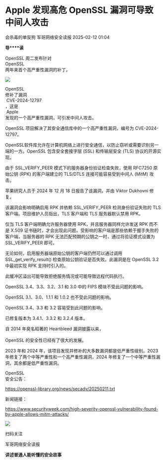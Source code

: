 #  Apple 发现高危 OpenSSL 漏洞可导致中间人攻击   
会杀毒的单反狗  军哥网络安全读报   2025-02-12 01:04  
  
**导****读**  
  
  
  
OpenSSL 周二发布针对  
OpenSSL  
两年来首个高严重性漏洞的补丁。   
  
![](https://mmbiz.qpic.cn/mmbiz_png/AnRWZJZfVaFygU56nYE6HKVkWJVqgNhkia77QxeSXNqWRwj91m0RPFrYYKkViczzyOs59G0jicy2kBr7mRiaIib0tMQ/640?wx_fmt=png&from=appmsg "")  
  
  
OpenSSL  
修补了漏洞  
 CVE-2024-12797  
，这是  
 Apple   
发现的一个高严重性漏洞，可引发中间人攻击。  
  
  
OpenSSL 项目解决了其安全通信库中的一个高严重性漏洞，编号为 CVE-2024-12797。  
  
  
OpenSSL软件库允许在计算机网络上进行安全通信，以防止窃听或需要识别另一端的一方。OpenSSL 包含安全套接字层 (SSL) 和传输层安全 (TLS) 协议的开源实现。  
  
  
由于 SSL_VERIFY_PEER 模式下的服务器身份验证检查失败，使用 RFC7250 原始公钥 (RPK) 的客户端建立的 TLS/DTLS 连接可能容易受到中间人 (MitM) 攻击。  
  
  
苹果研究人员于 2024 年 12 月 18 日报告了该漏洞，并由 Viktor Dukhovni 修复。  
  
  
该漏洞会影响明确启用 RPK 并依赖 SSL_VERIFY_PEER 检测身份验证失败的 TLS 客户端。项目维护人员指出，TLS 客户端和 TLS 服务器默认禁用 RPK。  
  
  
仅当 TLS 客户端明确允许服务器使用 RPK，并且服务器同样允许发送 RPK 而不是 X.509 证书链时，才会出现此问题。受影响的客户端是那些依赖于握手失败的客户端，当服务器的 RPK 无法匹配预期的公钥之一时，通过将验证模式设置为 SSL_VERIFY_PEER 即可。  
  
  
无论如何，启用服务器端原始公钥的客户端仍然可以通过调用 SSL_get_verify_result() 检查原始公钥验证是否失败。此漏洞是在 OpenSSL 3.2 中最初实现 RPK 支持时引入的。  
  
  
此缓冲区溢出可能导致拒绝服务情况或可能导致远程代码执行。  
  
  
OpenSSL 3.4、3.3、3.2、3.1 和 3.0 中的 FIPS 模块不受此问题的影响。  
  
OpenSSL 3.1、3.0、1.1.1 和 1.0.2 也不受此问题的影响。  
  
OpenSSL 3.4、3.3 和 3.2 容易受到此问题的影响。  
  
已修复版本为 3.4.1、3.3.2 和 3.2.4 版本。  
  
  
自 2014 年臭名昭著的 Heartbleed 漏洞披露以来，  
    
OpenSSL 的安全性已经有了很大的发展。  
  
  
2023 年和 2024 年，该项目发现并修补的大多数漏洞都是低严重性级别。2023 年修复了两个中等严重性和一个高严重性漏洞，2024 年修复了一个中等严重性漏洞，其余都是低严重性漏洞。  
  
  
OpenSSL  
安全公告：  
  
https://openssl-library.org/news/secadv/20250211.txt  
  
  
新闻链接：  
  
https://www.securityweek.com/high-severity-openssl-vulnerability-found-by-apple-allows-mitm-attacks/  
  
![](https://mmbiz.qpic.cn/mmbiz_jpg/AnRWZJZfVaGC3gsJClsh4Fia0icylyBEnBywibdbkrLLzmpibfdnf5wNYzEUq2GpzfedMKUjlLJQ4uwxAFWLzHhPFQ/640?wx_fmt=jpeg "")  
  
扫码关注  
  
军哥网络安全读报  
  
**讲述普通人能听懂的安全故事**  
  
  
